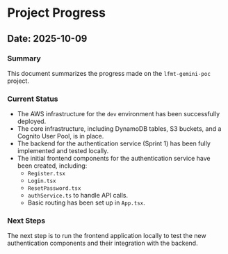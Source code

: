 # Project Progress

## Date: 2025-10-09

### Summary

This document summarizes the progress made on the `lfmt-gemini-poc` project.

### Current Status

*   The AWS infrastructure for the `dev` environment has been successfully deployed.
*   The core infrastructure, including DynamoDB tables, S3 buckets, and a Cognito User Pool, is in place.
*   The backend for the authentication service (Sprint 1) has been fully implemented and tested locally.
*   The initial frontend components for the authentication service have been created, including:
    *   `Register.tsx`
    *   `Login.tsx`
    *   `ResetPassword.tsx`
    *   `authService.ts` to handle API calls.
    *   Basic routing has been set up in `App.tsx`.

### Next Steps

The next step is to run the frontend application locally to test the new authentication components and their integration with the backend.
